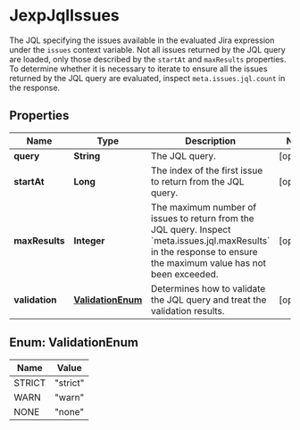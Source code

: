 

# JexpJqlIssues

The JQL specifying the issues available in the evaluated Jira expression under the `issues` context variable. Not all issues returned by the JQL query are loaded, only those described by the `startAt` and `maxResults` properties. To determine whether it is necessary to iterate to ensure all the issues returned by the JQL query are evaluated, inspect `meta.issues.jql.count` in the response.

## Properties

| Name | Type | Description | Notes |
|------------ | ------------- | ------------- | -------------|
|**query** | **String** | The JQL query. |  [optional] |
|**startAt** | **Long** | The index of the first issue to return from the JQL query. |  [optional] |
|**maxResults** | **Integer** | The maximum number of issues to return from the JQL query. Inspect &#x60;meta.issues.jql.maxResults&#x60; in the response to ensure the maximum value has not been exceeded. |  [optional] |
|**validation** | [**ValidationEnum**](#ValidationEnum) | Determines how to validate the JQL query and treat the validation results. |  [optional] |



## Enum: ValidationEnum

| Name | Value |
|---- | -----|
| STRICT | &quot;strict&quot; |
| WARN | &quot;warn&quot; |
| NONE | &quot;none&quot; |




